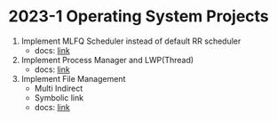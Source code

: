 # 2023-1 Operating System Projects

1. Implement MLFQ Scheduler instead of default RR scheduler
   - docs: [link](https://github.com/coitloz88/HYU-ELE3021/blob/master/project1/ELE3021_project01_12300_2020028586.pdf)
2. Implement Process Manager and LWP(Thread)
   - docs: [link](https://github.com/coitloz88/HYU-ELE3021/blob/master/project2/ELE3021_project02_12300_2020028586.pdf)
3. Implement File Management
   - Multi Indirect
   - Symbolic link
   - docs: [link](https://github.com/coitloz88/HYU-ELE3021/blob/master/project3/ELE3021_project03_12300_2020028586.pdf)
